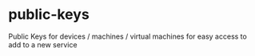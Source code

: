 # public-keys
Public Keys for devices / machines / virtual machines for easy access to add to a new service
